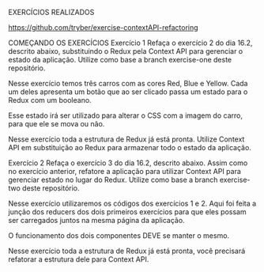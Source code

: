 EXERCÍCIOS REALIZADOS

https://github.com/tryber/exercise-contextAPI-refactoring	

COMEÇANDO OS EXERCÍCIOS
Exercício 1
Refaça o exercício 2 do dia 16.2, descrito abaixo, substituindo o Redux pela Context API para gerenciar o estado da aplicação. Utilize como base a branch exercise-one deste repositório.

Nesse exercício temos três carros com as cores Red, Blue e Yellow. Cada um deles apresenta um botão que ao ser clicado passa um estado para o Redux com um booleano.

Esse estado irá ser utilizado para alterar o CSS com a imagem do carro, para que ele se mova ou não.

Nesse exercício toda a estrutura de Redux já está pronta. Utilize Context API em substituição ao Redux para armazenar todo o estado da aplicação.

Exercício 2
Refaça o exercício 3 do dia 16.2, descrito abaixo. Assim como no exercício anterior, refatore a aplicação para utilizar Context API para gerenciar estado no lugar do Redux. Utilize como base a branch exercise-two deste repositório.

Nesse exercício utilizaremos os códigos dos exercícios 1 e 2. Aqui foi feita a junção dos reducers dos dois primeiros exercícios para que eles possam ser carregados juntos na mesma página da aplicação.

O funcionamento dos dois componentes DEVE se manter o mesmo.

Nesse exercício toda a estrutura de Redux já está pronta, você precisará refatorar a estrutura dele para Context API.
